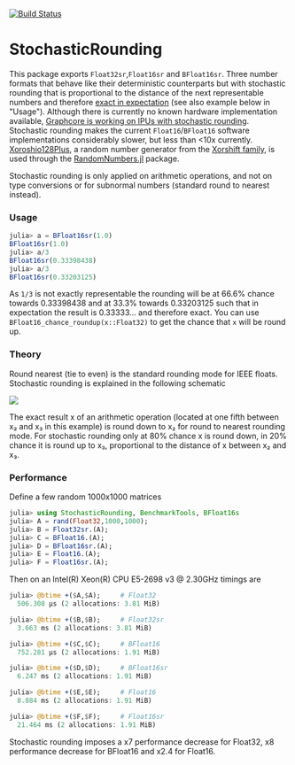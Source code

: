 [![Build Status](https://travis-ci.com/milankl/StochasticRounding.jl.svg?branch=master)](https://travis-ci.com/milankl/StochasticRounding.jl.svg)

# StochasticRounding

This package exports `Float32sr`,`Float16sr` and `BFloat16sr`. Three number formats that behave like their deterministic counterparts but with stochastic rounding that is proportional to the distance of the next representable numbers and therefore [exact in expectation](https://en.wikipedia.org/wiki/Rounding#Stochastic_rounding) (see also example below in "Usage"). Although there is currently no known hardware implementation available, [Graphcore is working on IPUs with stochastic rounding](https://www.graphcore.ai/posts/directions-of-ai-research). Stochastic rounding makes the current `Float16`/`BFloat16` software implementations considerably slower, but less than <10x currently. [Xoroshio128Plus](https://sunoru.github.io/RandomNumbers.jl/stable/man/xorshifts/#Xorshift-Family-1), a random number generator from the [Xorshift family](https://en.wikipedia.org/wiki/Xorshift), is used through the [RandomNumbers.jl](https://github.com/sunoru/RandomNumbers.jl) package.

Stochastic rounding is only applied on arithmetic operations, and not on type conversions or for subnormal numbers (standard round to nearest instead).

### Usage

```julia
julia> a = BFloat16sr(1.0)
BFloat16sr(1.0)
julia> a/3
BFloat16sr(0.33398438)
julia> a/3
BFloat16sr(0.33203125)
```
As `1/3` is not exactly representable the rounding will be at 66.6% chance towards 0.33398438 and at 33.3% towards 0.33203125 such that in expectation the result is 0.33333... and therefore exact. You can use `BFloat16_chance_roundup(x::Float32)` to get the chance that `x` will be round up.

### Theory

Round nearest (tie to even) is the standard rounding mode for IEEE floats. Stochastic rounding is explained in the following schematic

<img src="figs/schematic.png">

The exact result x of an arithmetic operation (located at one fifth between x₂ and x₃ in this example) is round down to x₂ for round to nearest rounding mode.
For stochastic rounding only at 80% chance x is round down, in 20% chance it is round up to x₃, proportional to the distance of x between x₂ and x₃.

### Performance

Define a few random 1000x1000 matrices
```julia
julia> using StochasticRounding, BenchmarkTools, BFloat16s
julia> A = rand(Float32,1000,1000);
julia> B = Float32sr.(A);
julia> C = BFloat16.(A);
julia> D = BFloat16sr.(A);
julia> E = Float16.(A);
julia> F = Float16sr.(A);
```
Then on an Intel(R) Xeon(R) CPU E5-2698 v3 @ 2.30GHz timings are
```julia
julia> @btime +($A,$A);     # Float32
  506.308 μs (2 allocations: 3.81 MiB)

julia> @btime +($B,$B);     # Float32sr
  3.663 ms (2 allocations: 3.81 MiB)

julia> @btime +($C,$C);     # BFloat16
  752.281 μs (2 allocations: 1.91 MiB)

julia> @btime +($D,$D);     # BFloat16sr
  6.247 ms (2 allocations: 1.91 MiB)

julia> @btime +($E,$E);     # Float16
  8.884 ms (2 allocations: 1.91 MiB)

julia> @btime +($F,$F);     # Float16sr
  21.464 ms (2 allocations: 1.91 MiB)
```

Stochastic rounding imposes a x7 performance decrease for Float32, x8 performance decrease for BFloat16 and x2.4 for Float16.
